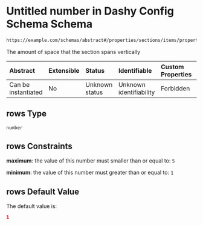 # Untitled number in Dashy Config Schema Schema

```txt
https://example.com/schemas/abstract#/properties/sections/items/properties/displayData/properties/rows
```

The amount of space that the section spans vertically

| Abstract            | Extensible | Status         | Identifiable            | Custom Properties | Additional Properties | Access Restrictions | Defined In                                                                             |
| :------------------ | :--------- | :------------- | :---------------------- | :---------------- | :-------------------- | :------------------ | :------------------------------------------------------------------------------------- |
| Can be instantiated | No         | Unknown status | Unknown identifiability | Forbidden         | Allowed               | none                | [dashy-config.schema.json*](../../out/dashy-config.schema.json "open original schema") |

## rows Type

`number`

## rows Constraints

**maximum**: the value of this number must smaller than or equal to: `5`

**minimum**: the value of this number must greater than or equal to: `1`

## rows Default Value

The default value is:

```json
1
```
